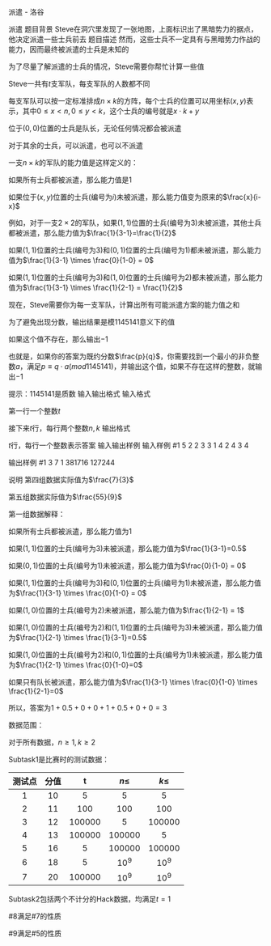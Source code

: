 



派遣 - 洛谷














派遣
题目背景
Steve在洞穴里发现了一张地图，上面标识出了黑暗势力的据点，他决定派遣一些士兵前去
题目描述
然而，这些士兵不一定具有与黑暗势力作战的能力，因而最终被派遣的士兵是未知的

为了尽量了解派遣的士兵的情况，Steve需要你帮忙计算一些值

Steve一共有$t$支军队，每支军队的人数都不同

每支军队可以按一定标准排成$n \times k$的方阵，每个士兵的位置可以用坐标$(x,y)$表示，其中$0\le x < n,0 \le y <k$，这个士兵的编号就是$x\cdot k+y$

位于$(0,0)$位置的士兵是队长，无论任何情况都会被派遣

对于其余的士兵，可以派遣，也可以不派遣

一支$n \times k$的军队的能力值是这样定义的：

如果所有士兵都被派遣，那么能力值是$1$

如果位于$(x,y)$位置的士兵(编号为$i$)未被派遣，那么能力值变为原来的$\frac{x}{i-x}$

例如，对于一支$2\times 2$的军队，如果$(1,1)$位置的士兵(编号为$3$)未被派遣，其他士兵都被派遣，那么能力值为$\frac{1}{3-1}=\frac{1}{2}$

如果$(1,1)$位置的士兵(编号为$3$)和$(0,1)$位置的士兵(编号为$1$)都未被派遣，那么能力值为$\frac{1}{3-1} \times \frac{0}{1-0} = 0$

如果$(1,1)$位置的士兵(编号为$3$)和$(1,0)$位置的士兵(编号为$2$)都未被派遣，那么能力值为$\frac{1}{3-1} \times \frac{1}{2-1} = \frac{1}{2}$

现在，Steve需要你为每一支军队，计算出所有可能派遣方案的能力值之和

为了避免出现分数，输出结果是模$1145141$意义下的值

如果这个值不存在，那么输出$-1$

也就是，如果你的答案为既约分数$\frac{p}{q}$，你需要找到一个最小的非负整数$a$，满足$p\equiv q\cdot a(mod 1145141)$，并输出这个值，如果不存在这样的整数，就输出$-1$

提示：$1145141$是质数
输入输出格式
输入格式

第一行一个整数$t$

接下来$t$行，每行两个整数$n,k$
输出格式

$t$行，每行一个整数表示答案
输入输出样例
输入样例 #1
5
2 2
3 3
1 4
2 4
3 4

输出样例 #1
3
7
1
381716
127244

说明
第四组数据实际值为$\frac{7}{3}$

第五组数据实际值为$\frac{55}{9}$

第一组数据解释：

如果所有士兵都被派遣，那么能力值为$1$

如果$(1,1)$位置的士兵(编号为$3$)未被派遣，那么能力值为$\frac{1}{3-1}=0.5$

如果$(0,1)$位置的士兵(编号为$1$)未被派遣，那么能力值为$\frac{0}{1-0} = 0$

如果$(1,1)$位置的士兵(编号为$3$)和$(0,1)$位置的士兵(编号为$1$)未被派遣，那么能力值为$\frac{1}{3-1} \times \frac{0}{1-0} = 0$

如果$(1,0)$位置的士兵(编号为$2$)未被派遣，那么能力值为$\frac{1}{2-1} = 1$

如果$(1,0)$位置的士兵(编号为$2$)和$(1,1)$位置的士兵(编号为$3$)未被派遣，那么能力值为$\frac{1}{2-1} \times \frac{1}{3-1}=0.5$

如果$(1,0)$位置的士兵(编号为$2$)和$(0,1)$位置的士兵(编号为$1$)未被派遣，那么能力值为$\frac{1}{2-1} \times \frac{0}{1-0}=0$

如果只有队长被派遣，那么能力值为$\frac{1}{3-1} \times \frac{0}{1-0} \times \frac{1}{2-1}=0$

所以，答案为$1+0.5+0+0+1+0.5+0+0=3$

数据范围：

对于所有数据，$n\ge 1,k\ge 2$

Subtask1是比赛时的测试数据：

测试点| 分值| t | $n\le$| $k\le$
:-: | :-: | :-: | :-: | :-:
1| 10| 5| 5| 5| 
2| 11| 100| 100| 100|
3| 12| 100000| 5| 100000|
4| 13| 100000| 100000| 5|
5| 16| 5| 100000| 100000|
6| 18| 5| $10^9$| $10^9$|
7| 20| 100000| $10^9$|$10^9$|

Subtask2包括两个不计分的Hack数据，均满足$t=1$

#8满足#7的性质

#9满足#5的性质






